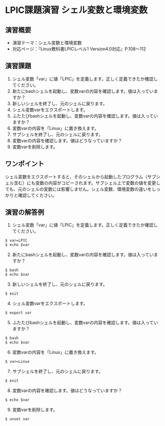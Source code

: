 # LPIC課題演習 シェル変数と環境変数
## 演習概要
* 演習テーマ：シェル変数と環境変数
* 対応ページ：『Linux教科書LPICレベル1 Version4.0対応』P.108～112

## 演習課題
1. シェル変数「var」に値「LPIC」を定義します。正しく定義できたか確認してください。
2. 新たにbashシェルを起動し、変数varの内容を確認します。値は入っていますか？
3. 新しいシェルを終了し、元のシェルに戻ります。
4. シェル変数varをエクスポートします。
5. ふたたびbashシェルを起動し、変数varの内容を確認します。値は入っていますか？
6. 変数varの内容を「Linux」に置き換えます。
7. サブシェルを終了し、元のシェルに戻ります。
8. 変数varの内容を確認します。値はどうなっていますか？
9. 変数varを削除します。

## ワンポイント
シェル変数をエクスポートすると、そのシェルから起動したプログラム（サブシェル含む）にも変数の内容がコピーされます。サブシェル上で変数の値を変更しても、元のシェルの変数には影響しません。シェル変数、環境変数の違いをしっかりと確認してください。

## 演習の解答例
1. シェル変数「var」に値「LPIC」を定義します。正しく定義できたか確認してください。
```
$ var=LPIC
$ echo $var
```
2. 新たにbashシェルを起動し、変数varの内容を確認します。値は入っていますか？
```
$ bash
$ echo $var
```
3. 新しいシェルを終了し、元のシェルに戻ります。
```
$ exit
```
4. シェル変数varをエクスポートします。
```
$ export var
```
5. ふたたびbashシェルを起動し、変数varの内容を確認します。値は入っていますか？
```
$ bash
$ echo $var
```
6. 変数varの内容を「Linux」に置き換えます。
```
$ var=Linux
```
7. サブシェルを終了し、元のシェルに戻ります。
```
$ exit
```
8. 変数varの内容を確認します。値はどうなっていますか？
```
$ echo $var
```
9. 変数varを削除します。
```
$ unset var
```
